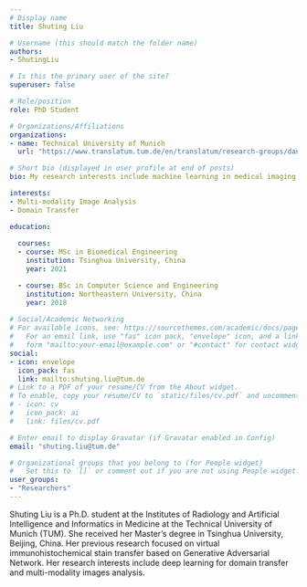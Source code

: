 ```yaml
---
# Display name
title: Shuting Liu

# Username (this should match the folder name)
authors:
- ShutingLiu

# Is this the primary user of the site?
superuser: false

# Role/position
role: PhD Student

# Organizations/Affiliations
organizations:
- name: Technical University of Munich
  url: "https://www.translatum.tum.de/en/translatum/research-groups/daniel-rueckert-ai-in-healthcare-and-medicine/"

# Short bio (displayed in user profile at end of posts)
bio: My research interests include machine learning in medical imaging

interests:
- Multi-modality Image Analysis
- Domain Transfer 

education:
  
  courses:
  - course: MSc in Biomedical Engineering
    institution: Tsinghua University, China
    year: 2021

  - course: BSc in Computer Science and Engineering
    institution: Northeastern University, China
    year: 2018
  
# Social/Academic Networking
# For available icons, see: https://sourcethemes.com/academic/docs/page-builder/#icons
#   For an email link, use "fas" icon pack, "envelope" icon, and a link in the
#   form "mailto:your-email@example.com" or "#contact" for contact widget.
social:
- icon: envelope
  icon_pack: fas
  link: mailto:shuting.liu@tum.de
# Link to a PDF of your resume/CV from the About widget.
# To enable, copy your resume/CV to `static/files/cv.pdf` and uncomment the lines below.
# - icon: cv
#   icon_pack: ai
#   link: files/cv.pdf

# Enter email to display Gravatar (if Gravatar enabled in Config)
email: "shuting.liu@tum.de"

# Organizational groups that you belong to (for People widget)
#   Set this to `[]` or comment out if you are not using People widget.
user_groups:
- "Researchers"
---
```


Shuting Liu is a Ph.D. student at the Institutes of Radiology and Artificial Intelligence and Informatics in Medicine at the Technical University of Munich (TUM). She received her Master’s degree in Tsinghua University, Beijing, China. Her previous research focused on virtual immunohistochemical stain transfer based on Generative Adversarial Network. Her research interests include deep learning for domain transfer and multi-modality images analysis.